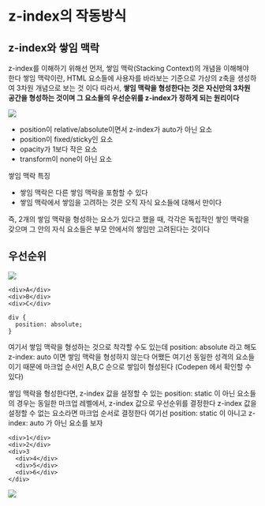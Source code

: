 # z-index의 작동방식

## z-index와 쌓임 맥락

z-index를 이해하기 위해선 먼저, 쌓임 맥락(Stacking Context)의 개념을 이해해야 한다
쌓임 맥락이란, HTML 요소들에 사용자를 바라보는 기준으로 가상의 z축을 생성하여 3차원 개념으로 보는 것 이다
따라서, **쌓임 맥락을 형성한다는 것은 자신만의 3차원 공간을 형성하는 것이며 그 요소들의 우선순위를 z-index가 정하게 되는 원리이다**

<img src="https://github.com/baeharam/Must-Know-About-Frontend/raw/main/images/css/stacking%20context.png">

- position이 relative/absolute이면서 z-index가 auto가 아닌 요소
- position이 fixed/sticky인 요소
- opacity가 1보다 작은 요소
- transform이 none이 아닌 요소

쌓임 맥락 특징

- 쌓임 맥락은 다른 쌓임 맥락을 포함할 수 있다
- 쌓임 맥락에서 쌓임을 고려하는 것은 오직 자식 요소들에 대해서 만이다

즉, 2개의 쌓임 맥락을 형성하는 요소가 있다고 했을 때, 각각은 독립적인 쌓인 맥락을 갖으며 그 안의 자식 요소들은 부모 안에서의 쌓임만 고려된다는 것이다

## 우선순위

<img src="https://github.com/baeharam/Must-Know-About-Frontend/raw/main/images/css/default%20stacking%20order.png">

```
<div>A</div>
<div>B</div>
<div>C</div>
```

```
div {
  position: absolute;
}
```

여기서 쌓임 맥락을 형성하는 것으로 착각할 수도 있는데 position: absolute 라고 해도 z-index: auto 이면 쌓임 맥락을 형성하지 않는다
어쨌든 여기선 동일한 성격의 요소들이기 때문에 마크업 순서인 A,B,C 순으로 쌓임이 형성된다 (Codepen 에서 확인할 수 있다)

쌓임 맥락을 형성한다면, z-index 값을 설정할 수 있는 position: static 이 아닌 요소들의 경우는 동일한 마크업 레벨에서, z-index 값으로 우선순위를 결정한다
z-index 값을 설정할 수 없는 요소라면 마크업 순서로 결정한다
여기선 position: static 이 아니고 z-index: auto 가 아닌 요소를 보자

```
<div>1</div>
<div>2</div>
<div>3
  <div>4</div>
  <div>5</div>
  <div>6</div>
</div>
```

<img src="https://github.com/baeharam/Must-Know-About-Frontend/raw/main/images/css/z-index%20stacking%20order.png">
